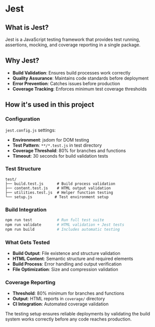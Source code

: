 # Jest

## What is Jest?

Jest is a JavaScript testing framework that provides test running, assertions,
mocking, and coverage reporting in a single package.

## Why Jest?

- **Build Validation**: Ensures build processes work correctly
- **Quality Assurance**: Maintains code standards before deployment
- **Error Prevention**: Catches issues before production
- **Coverage Tracking**: Enforces minimum test coverage thresholds

## How it's used in this project

### Configuration

`jest.config.js` settings:

- **Environment**: jsdom for DOM testing
- **Test Pattern**: `**/*.test.js` in test directory
- **Coverage Threshold**: 80% for branches and functions
- **Timeout**: 30 seconds for build validation tests

### Test Structure

```text
test/
├── build.test.js      # Build process validation
├── content.test.js    # HTML output validation
├── utilities.test.js  # Helper function testing
└── setup.js          # Test environment setup
```

### Build Integration

```bash
npm run test           # Run full test suite
npm run validate       # HTML validation + Jest tests
npm run build          # Includes automatic testing
```

### What Gets Tested

- **Build Output**: File existence and structure validation
- **HTML Content**: Semantic structure and required elements
- **Build Process**: Error handling and output verification
- **File Optimization**: Size and compression validation

### Coverage Reporting

- **Threshold**: 80% minimum for branches and functions
- **Output**: HTML reports in `coverage/` directory
- **CI Integration**: Automated coverage validation

The testing setup ensures reliable deployments by validating the build system
works correctly before any code reaches production.
